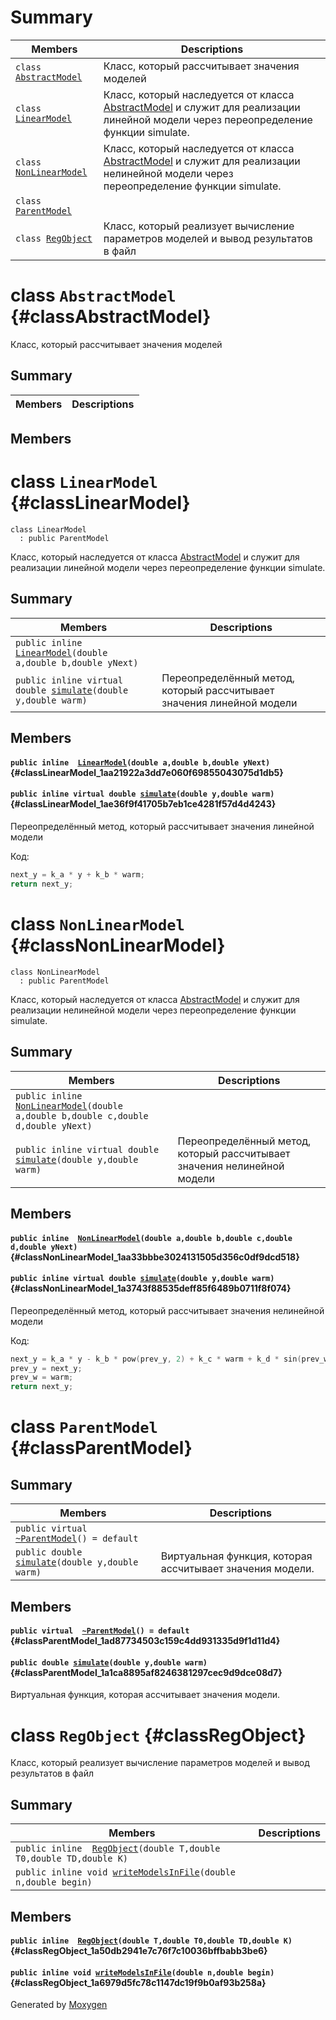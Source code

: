 # Summary

 Members                        | Descriptions                                
--------------------------------|---------------------------------------------
`class `[`AbstractModel`](#classAbstractModel) | Класс, который рассчитывает значения моделей
`class `[`LinearModel`](#classLinearModel) | Класс, который наследуется от класса [AbstractModel](#classAbstractModel) и служит для реализации линейной модели через переопределение функции simulate.
`class `[`NonLinearModel`](#classNonLinearModel) | Класс, который наследуется от класса [AbstractModel](#classAbstractModel) и служит для реализации нелинейной модели через переопределение функции simulate.
`class `[`ParentModel`](#classParentModel) | 
`class `[`RegObject`](#classRegObject) | Класс, который реализует вычисление параметров моделей и вывод результатов в файл

# class `AbstractModel` {#classAbstractModel}

Класс, который рассчитывает значения моделей

## Summary

 Members                        | Descriptions                                
--------------------------------|---------------------------------------------

## Members

# class `LinearModel` {#classLinearModel}

```
class LinearModel
  : public ParentModel
```  

Класс, который наследуется от класса [AbstractModel](#classAbstractModel) и служит для реализации линейной модели через переопределение функции simulate.

## Summary

 Members                        | Descriptions                                
--------------------------------|---------------------------------------------
`public inline  `[`LinearModel`](#classLinearModel_1aa21922a3dd7e060f69855043075d1db5)`(double a,double b,double yNext)` | 
`public inline virtual double `[`simulate`](#classLinearModel_1ae36f9f41705b7eb1ce4281f57d4d4243)`(double y,double warm)` | Переопределённый метод, который рассчитывает значения линейной модели

## Members

#### `public inline  `[`LinearModel`](#classLinearModel_1aa21922a3dd7e060f69855043075d1db5)`(double a,double b,double yNext)` {#classLinearModel_1aa21922a3dd7e060f69855043075d1db5}

#### `public inline virtual double `[`simulate`](#classLinearModel_1ae36f9f41705b7eb1ce4281f57d4d4243)`(double y,double warm)` {#classLinearModel_1ae36f9f41705b7eb1ce4281f57d4d4243}

Переопределённый метод, который рассчитывает значения линейной модели

Код: 
```cpp
next_y = k_a * y + k_b * warm;
return next_y;
```

# class `NonLinearModel` {#classNonLinearModel}

```
class NonLinearModel
  : public ParentModel
```  

Класс, который наследуется от класса [AbstractModel](#classAbstractModel) и служит для реализации нелинейной модели через переопределение функции simulate.

## Summary

 Members                        | Descriptions                                
--------------------------------|---------------------------------------------
`public inline  `[`NonLinearModel`](#classNonLinearModel_1aa33bbbe3024131505d356c0df9dcd518)`(double a,double b,double c,double d,double yNext)` | 
`public inline virtual double `[`simulate`](#classNonLinearModel_1a3743f88535deff85f6489b0711f8f074)`(double y,double warm)` | Переопределённый метод, который рассчитывает значения нелинейной модели

## Members

#### `public inline  `[`NonLinearModel`](#classNonLinearModel_1aa33bbbe3024131505d356c0df9dcd518)`(double a,double b,double c,double d,double yNext)` {#classNonLinearModel_1aa33bbbe3024131505d356c0df9dcd518}

#### `public inline virtual double `[`simulate`](#classNonLinearModel_1a3743f88535deff85f6489b0711f8f074)`(double y,double warm)` {#classNonLinearModel_1a3743f88535deff85f6489b0711f8f074}

Переопределённый метод, который рассчитывает значения нелинейной модели

Код: 
```cpp
next_y = k_a * y - k_b * pow(prev_y, 2) + k_c * warm + k_d * sin(prev_w);
prev_y = next_y;
prev_w = warm;
return next_y;
```

# class `ParentModel` {#classParentModel}

## Summary

 Members                        | Descriptions                                
--------------------------------|---------------------------------------------
`public virtual  `[`~ParentModel`](#classParentModel_1ad87734503c159c4dd931335d9f1d11d4)`() = default` | 
`public double `[`simulate`](#classParentModel_1a1ca8895af8246381297cec9d9dce08d7)`(double y,double warm)` | Виртуальная функция, которая ассчитывает значения модели.

## Members

#### `public virtual  `[`~ParentModel`](#classParentModel_1ad87734503c159c4dd931335d9f1d11d4)`() = default` {#classParentModel_1ad87734503c159c4dd931335d9f1d11d4}

#### `public double `[`simulate`](#classParentModel_1a1ca8895af8246381297cec9d9dce08d7)`(double y,double warm)` {#classParentModel_1a1ca8895af8246381297cec9d9dce08d7}

Виртуальная функция, которая ассчитывает значения модели.

# class `RegObject` {#classRegObject}

Класс, который реализует вычисление параметров моделей и вывод результатов в файл

## Summary

 Members                        | Descriptions                                
--------------------------------|---------------------------------------------
`public inline  `[`RegObject`](#classRegObject_1a50db2941e7c76f7c10036bffbabb3be6)`(double T,double T0,double TD,double K)` | 
`public inline void `[`writeModelsInFile`](#classRegObject_1a6979d5fc78c1147dc19f9b0af93b258a)`(double n,double begin)` | 

## Members

#### `public inline  `[`RegObject`](#classRegObject_1a50db2941e7c76f7c10036bffbabb3be6)`(double T,double T0,double TD,double K)` {#classRegObject_1a50db2941e7c76f7c10036bffbabb3be6}

#### `public inline void `[`writeModelsInFile`](#classRegObject_1a6979d5fc78c1147dc19f9b0af93b258a)`(double n,double begin)` {#classRegObject_1a6979d5fc78c1147dc19f9b0af93b258a}

Generated by [Moxygen](https://sourcey.com/moxygen)